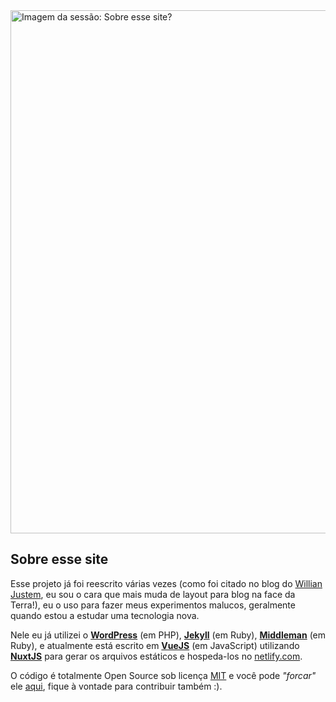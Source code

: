 <div class="aboutme__thumb">
  <img src="/images/about/this-project-thumb.jpg" srcset="/images/about/this-project-thumb@2x.jpg 2x" width="611px" height="837px" alt="Imagem da sessão: Sobre esse site?">
</div>

<div class="aboutme__content">

## Sobre esse site

Esse projeto já foi reescrito várias vezes (como foi citado no blog do [Willian Justem](https://willianjusten.com.br/como-se-manter-atualizado-no-frontend/#em-português), eu sou o cara que mais muda de layout para blog na face da Terra!), eu o uso para fazer meus experimentos malucos, geralmente quando estou a estudar uma tecnologia nova.

Nele eu já utilizei o **[WordPress](https://br.wordpress.org/)** (em PHP), **[Jekyll](https://jekyllrb.com/)** (em Ruby), **[Middleman](https://middlemanapp.com/)** (em Ruby), e atualmente está escrito em **[VueJS](https://vuejs.org/)** (em JavaScript) utilizando **[NuxtJS](https://nuxtjs.org/)** para gerar os arquivos estáticos e hospeda-los no [netlify.com](https://www.netlify.com/).

O código é totalmente Open Source sob licença [MIT](https://github.com/nandomoreirame/nandomoreira.me/blob/source/LICENSE) e você pode _"forcar"_ ele [aqui](https://github.com/nandomoreirame/nandomoreira.me), fique à vontade para contribuir também :).

</div>

